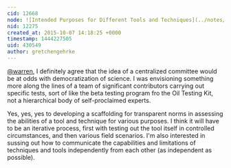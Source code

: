```yaml
---
cid: 12668
node: ![Intended Purposes for Different Tools and Techniques](../notes/gretchengehrke/10-07-2015/intended-purposes-for-different-tools-and-techniques)
nid: 12275
created_at: 2015-10-07 14:18:25 +0000
timestamp: 1444227505
uid: 430549
author: gretchengehrke
---
```


[@warren](/profile/warren), I definitely agree that the idea of a centralized committee would be at odds with democratization of science.  I was envisioning something more along the lines of a team of significant contributors carrying out specific tests, sort of like the beta testing program fro the Oil Testing Kit, not a hierarchical body of self-proclaimed experts.   

Yes, yes, yes to developing a scaffolding for transparent norms in assessing the abilities of a tool and technique for various purposes.  I think it will have to be an iterative process, first with testing out the tool itself in controlled circumstances, and then various field scenarios.  I'm also interested in sussing out how to communicate the capabilities and limitations of techniques and tools independently from each other (as independent as possible).